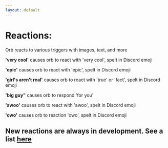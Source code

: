 ```yaml
---
layout: default
---
```


# Reactions:
Orb reacts to various triggers with images, text, and more

**'very cool'**
causes orb to react with 'very cool', spelt in Discord emoji

**'epic'**
causes orb to react with 'epic', spelt in Discord emoji

**'girl's aren't real'**
causes orb to react with 'true' or 'fact', spelt in Discord emoji

**'big guy"**
causes orb to respond 'for you'

**'awoo'**
causes orb to react with 'awoo', spelt in Discord emoji

**'owo'**
causes orb to reaction 'owo', spelt in Discord emoji

## New reactions are always in development. See a list [here](comingsoon.md)